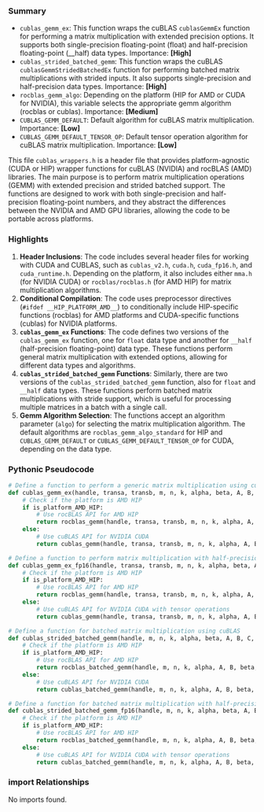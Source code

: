 

### Summary



* `cublas_gemm_ex`: This function wraps the cuBLAS `cublasGemmEx` function for performing a matrix multiplication with extended precision options. It supports both single-precision floating-point (float) and half-precision floating-point (__half) data types. Importance: **[High]**
* `cublas_strided_batched_gemm`: This function wraps the cuBLAS `cublasGemmStridedBatchedEx` function for performing batched matrix multiplications with strided inputs. It also supports single-precision and half-precision data types. Importance: **[High]**
* `rocblas_gemm_algo`: Depending on the platform (HIP for AMD or CUDA for NVIDIA), this variable selects the appropriate gemm algorithm (rocblas or cublas). Importance: **[Medium]**
* `CUBLAS_GEMM_DEFAULT`: Default algorithm for cuBLAS matrix multiplication. Importance: **[Low]**
* `CUBLAS_GEMM_DEFAULT_TENSOR_OP`: Default tensor operation algorithm for cuBLAS matrix multiplication. Importance: **[Low]** 

This file `cublas_wrappers.h` is a header file that provides platform-agnostic (CUDA or HIP) wrapper functions for cuBLAS (NVIDIA) and rocBLAS (AMD) libraries. The main purpose is to perform matrix multiplication operations (GEMM) with extended precision and strided batched support. The functions are designed to work with both single-precision and half-precision floating-point numbers, and they abstract the differences between the NVIDIA and AMD GPU libraries, allowing the code to be portable across platforms.

### Highlights



1. **Header Inclusions**: The code includes several header files for working with CUDA and CUBLAS, such as `cublas_v2.h`, `cuda.h`, `cuda_fp16.h`, and `cuda_runtime.h`. Depending on the platform, it also includes either `mma.h` (for NVIDIA CUDA) or `rocblas/rocblas.h` (for AMD HIP) for matrix multiplication algorithms.
2. **Conditional Compilation**: The code uses preprocessor directives (`#ifdef __HIP_PLATFORM_AMD__`) to conditionally include HIP-specific functions (rocblas) for AMD platforms and CUDA-specific functions (cublas) for NVIDIA platforms.
3. **`cublas_gemm_ex` Functions**: The code defines two versions of the `cublas_gemm_ex` function, one for `float` data type and another for `__half` (half-precision floating-point) data type. These functions perform general matrix multiplication with extended options, allowing for different data types and algorithms.
4. **`cublas_strided_batched_gemm` Functions**: Similarly, there are two versions of the `cublas_strided_batched_gemm` function, also for `float` and `__half` data types. These functions perform batched matrix multiplications with stride support, which is useful for processing multiple matrices in a batch with a single call.
5. **Gemm Algorithm Selection**: The functions accept an algorithm parameter (`algo`) for selecting the matrix multiplication algorithm. The default algorithms are `rocblas_gemm_algo_standard` for HIP and `CUBLAS_GEMM_DEFAULT` or `CUBLAS_GEMM_DEFAULT_TENSOR_OP` for CUDA, depending on the data type.

### Pythonic Pseudocode

```python
# Define a function to perform a generic matrix multiplication using cuBLAS
def cublas_gemm_ex(handle, transa, transb, m, n, k, alpha, beta, A, B, C, algo=None):
    # Check if the platform is AMD HIP
    if is_platform_AMD_HIP:
        # Use rocBLAS API for AMD HIP
        return rocblas_gemm(handle, transa, transb, m, n, k, alpha, A, B, beta, C, algo=rocblas_gemm_algo_standard)
    else:
        # Use cuBLAS API for NVIDIA CUDA
        return cublas_gemm(handle, transa, transb, m, n, k, alpha, A, B, beta, C, algo=cublas_gemm_default)

# Define a function to perform matrix multiplication with half-precision (FP16) using cuBLAS
def cublas_gemm_ex_fp16(handle, transa, transb, m, n, k, alpha, beta, A, B, C, algo=None):
    # Check if the platform is AMD HIP
    if is_platform_AMD_HIP:
        # Use rocBLAS API for AMD HIP
        return rocblas_gemm(handle, transa, transb, m, n, k, alpha, A, B, beta, C, algo=rocblas_gemm_algo_standard)
    else:
        # Use cuBLAS API for NVIDIA CUDA with tensor operations
        return cublas_gemm(handle, transa, transb, m, n, k, alpha, A, B, beta, C, algo=cublas_gemm_default_tensor_op)

# Define a function for batched matrix multiplication using cuBLAS
def cublas_strided_batched_gemm(handle, m, n, k, alpha, beta, A, B, C, op_A, op_B, stride_A, stride_B, stride_C, batch, algo=None):
    # Check if the platform is AMD HIP
    if is_platform_AMD_HIP:
        # Use rocBLAS API for AMD HIP
        return rocblas_batched_gemm(handle, m, n, k, alpha, A, B, beta, C, stride_A, stride_B, stride_C, batch, algo=rocblas_gemm_algo_standard)
    else:
        # Use cuBLAS API for NVIDIA CUDA
        return cublas_batched_gemm(handle, m, n, k, alpha, A, B, beta, C, op_A, op_B, stride_A, stride_B, stride_C, batch, algo=cublas_gemm_default)

# Define a function for batched matrix multiplication with half-precision (FP16) using cuBLAS
def cublas_strided_batched_gemm_fp16(handle, m, n, k, alpha, beta, A, B, C, op_A, op_B, stride_A, stride_B, stride_C, batch, algo=None):
    # Check if the platform is AMD HIP
    if is_platform_AMD_HIP:
        # Use rocBLAS API for AMD HIP
        return rocblas_batched_gemm(handle, m, n, k, alpha, A, B, beta, C, stride_A, stride_B, stride_C, batch, algo=rocblas_gemm_algo_standard)
    else:
        # Use cuBLAS API for NVIDIA CUDA with tensor operations
        return cublas_batched_gemm(handle, m, n, k, alpha, A, B, beta, C, op_A, op_B, stride_A, stride_B, stride_C, batch, algo=cublas_gemm_default_tensor_op)
```


### import Relationships

No imports found.